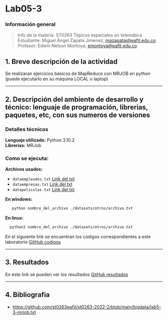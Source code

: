 # **Lab05-3**

### **Información general**  
> Info de la materia: ST0263 Tópicos especiales en telemática  
> Estudiante: Miguel Ángel Zapata Jimenez, mazapataj@eafit.edu.co  
> Profesor: Edwin Nelson Montoya, emontoya@eafit.edu.co

## **1. Breve descripción de la actividad**  
Se realizaran ejercicios básicos de MapReduce con MRJOB en python (puede ejecutarlo en su máquina LOCAL o laptop)  
  
---  
  
## **2. Descripción del ambiente de desarrollo y técnico: lenguaje de programación, librerias, paquetes, etc, con sus numeros de versiones**  
  
### **Detalles técnicos**  
  
**Lenguaje utilizado:** Python 3.10.2  
**Librerias:** MRJob  

### **Como se ejecuta:**  
  
**Archivos usados:**  
* `dataempleados.txt` [Link del txt](https://github.com/MiguelZapata04/Topicos_Telematica/blob/master/Laboratorios/Lab05/Lab05-3/datasets/otros/dataempleados.txt)
* `dataempresas.txt` [Link del txt](https://github.com/MiguelZapata04/Topicos_Telematica/blob/master/Laboratorios/Lab05/Lab05-3/datasets/otros/dataempresas.txt)
* `datapeliculas.txt` [Link del txt](https://github.com/MiguelZapata04/Topicos_Telematica/blob/master/Laboratorios/Lab05/Lab05-3/datasets/otros/datapeliculas.txt)
  
**En windows:**  
```bash 
   python nombre_del_archivo ./datasets/otros/archivo.txt  
```  
  
**En linux:**  
```bash  
  python3 nombre_del_archivo ./datasets/otros/archivo.txt 
```  
  
En el siguiente link se encuentran los codigos correspondientes a este laboratorio [GitHub codigos](https://github.com/MiguelZapata04/Topicos_Telematica/tree/master/Laboratorios/Lab05/Lab05-3/codigos)
  
---  
  
## **3. Resultados**  
  
En este link se pueden ver los resultados [GitHub resultados](https://github.com/MiguelZapata04/Topicos_Telematica/blob/master/Laboratorios/Lab05/Lab05-3/Resultados/Resultados.txt)  
  
  
---  
  
## **4. Bibliografia**  
  
* https://github.com/st0263eafit/st0263-2022-2/blob/main/bigdata/lab5-3-mrjob.txt
